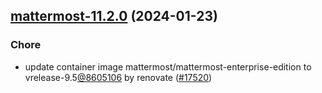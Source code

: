 

## [mattermost-11.2.0](https://github.com/truecharts/charts/compare/mattermost-11.1.14...mattermost-11.2.0) (2024-01-23)

### Chore



- update container image mattermost/mattermost-enterprise-edition to vrelease-9.5[@8605106](https://github.com/8605106) by renovate ([#17520](https://github.com/truecharts/charts/issues/17520))